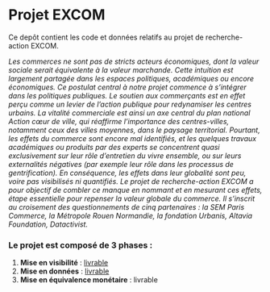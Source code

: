 # Projet EXCOM

Ce depôt contient les code et données relatifs au projet de recherche-action EXCOM.

_Les commerces ne sont pas de stricts acteurs économiques, dont la valeur sociale serait équivalente à la valeur marchande. Cette intuition est largement partagée dans les espaces politiques, académiques ou encore économiques.
Ce postulat central à notre projet commence à s’intégrer dans les politiques publiques. Le soutien aux commerçants est en effet perçu comme un levier de l’action publique pour redynamiser les centres urbains. La vitalité commerciale est ainsi un axe central du plan national Action cœur de ville, qui réaffirme l’importance des centres-villes, notamment ceux des villes moyennes, dans le paysage territorial.
Pourtant, les effets du commerce sont encore mal identifiés, et les quelques travaux académiques ou produits par des experts se concentrent quasi exclusivement sur leur rôle d’entretien du vivre ensemble, ou sur leurs externalités négatives (par exemple leur rôle dans les processus de gentrification). En conséquence, les effets dans leur globalité sont peu, voire pas visibilisés ni quantifiés.
Le projet de recherche-action EXCOM a pour objectif de combler ce manque en nommant et en mesurant ces effets, étape essentielle pour repenser la valeur globale du commerce.
Il s’inscrit au croisement des questionnements de cinq partenaires : la SEM Paris Commerce, la Métropole Rouen Normandie, la fondation Urbanis, Altavia Foundation, Datactivist._

### Le projet est composé de 3 phases : 

1. **Mise en visibilité** : [livrable](https://nextcloud.datactivist.coop/s/Q2W7tz7TyLTmw4p)
2. **Mise en données** : [livrable](https://datactivist.coop/excom/rapport/Rapport.html)
3. **Mise en équivalence monétaire** : livrable
